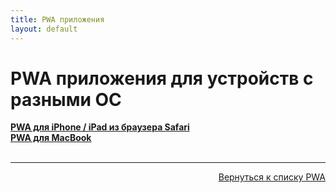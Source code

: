 ```yaml
---
title: PWA приложения
layout: default
---
```

# PWA приложения для устройств с разными ОС


<a href="/pages/subp/pwa_ios/" target="_blank" rel="noopener">**PWA для iPhone / iPad из браузера Safari**</a>  
<a href="pages/subp/pwa_mac" target="_blank" rel="noopener">**PWA для MacBook**</a>  <br><br>

---
<p  align="right"><a href="pages/pwa_ios" target="_blank" rel="noopener">Вернуться к списку PWA</a></p>



